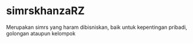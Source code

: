 # simrskhanzaRZ
Merupakan simrs yang haram dibisniskan, baik untuk kepentingan pribadi, golongan ataupun kelompok
